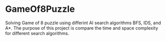 # GameOf8Puzzle

Solving Game of 8 puzzle using differint AI search algorithms BFS, IDS, and A*. 
The purpose of this project is compare the time and space complexity for different search algorithms.